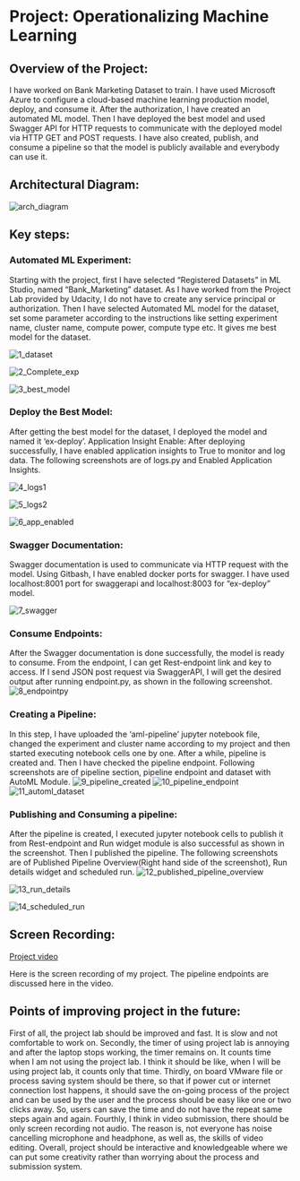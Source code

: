 # Project: Operationalizing Machine Learning
## Overview of the Project:
I have worked on Bank Marketing Dataset to train. I have used Microsoft Azure to configure a cloud-based machine learning production model, deploy, and consume it. After the authorization, I have created an automated ML model. Then I have deployed the best model and used Swagger API for HTTP requests to communicate with the deployed model via HTTP GET and POST requests. I have also created, publish, and consume a pipeline so that the model is publicly available and everybody can use it. 

## Architectural Diagram:
 ![arch_diagram](https://user-images.githubusercontent.com/30224144/96360454-46995d80-113f-11eb-944c-e9209f0043bc.jpg)




## Key steps:
### Automated ML Experiment:
Starting with the project, first I have selected “Registered Datasets” in ML Studio, named “Bank_Marketing” dataset. As I have worked from the Project Lab provided by Udacity, I do not have to create any service principal or authorization. Then I have selected Automated ML model for the dataset, set some parameter according to the instructions like setting experiment name, cluster name, compute power, compute type etc. It gives me best model for the dataset.
 
![1_dataset](https://user-images.githubusercontent.com/30224144/96360458-4dc06b80-113f-11eb-9d54-f83c81eda920.jpg)

![2_Complete_exp](https://user-images.githubusercontent.com/30224144/96360461-53b64c80-113f-11eb-9502-2996be18e101.jpg)

![3_best_model](https://user-images.githubusercontent.com/30224144/96360465-5ca71e00-113f-11eb-858d-89e6f366611e.jpg)
 
 


### Deploy the Best Model:
After getting the best model for the dataset, I deployed the model and named it ‘ex-deploy’. 
Application Insight Enable:
After deploying successfully, I have enabled application insights to True to monitor and log data. The following screenshots are of logs.py and Enabled Application Insights.
 
![4_logs1](https://user-images.githubusercontent.com/30224144/96360471-66308600-113f-11eb-9382-b7ae99c610dd.jpg)

![5_logs2](https://user-images.githubusercontent.com/30224144/96360483-73e60b80-113f-11eb-9cb2-6c1ae7ddaec2.jpg)


 ![6_app_enabled](https://user-images.githubusercontent.com/30224144/96360604-6f6e2280-1140-11eb-8cff-1ea42b0b61e5.jpg)



### Swagger Documentation:
Swagger documentation is used to communicate via HTTP request with the model. Using Gitbash, I have enabled docker ports for swagger. I have used localhost:8001 port for swaggerapi and localhost:8003 for “ex-deploy” model.

![7_swagger](https://user-images.githubusercontent.com/30224144/96360608-76953080-1140-11eb-84b4-e9dc731f9040.jpg)

### Consume Endpoints:
After the Swagger documentation is done successfully, the model is ready to consume. From the endpoint, I can get Rest-endpoint link and key to access. If I send JSON post request via SwaggerAPI, I will get the desired output after running endpoint.py, as shown in the following screenshot.
![8_endpointpy](https://user-images.githubusercontent.com/30224144/96360612-7e54d500-1140-11eb-98d4-8e2011035e0c.jpg)

### Creating a Pipeline:
In this step, I have uploaded the ‘aml-pipeline’ jupyter notebook file, changed the experiment and cluster name according to my project and then started executing notebook cells one by one. After a while, pipeline is created and. Then I have checked the pipeline endpoint. Following screenshots are of pipeline section, pipeline endpoint and dataset with AutoML Module.
![9_pipeline_created](https://user-images.githubusercontent.com/30224144/96360618-857be300-1140-11eb-95e6-214b69a9265f.jpg)
![10_pipeline_endpoint](https://user-images.githubusercontent.com/30224144/96360621-8ca2f100-1140-11eb-9e77-d8484eadf5a1.jpg)
![11_automl_dataset](https://user-images.githubusercontent.com/30224144/96360626-93316880-1140-11eb-9ed4-54f9fa9b4f98.jpg)
 
### Publishing and Consuming a pipeline:
After the pipeline is created, I executed jupyter notebook cells to publish it from Rest-endpoint and Run widget module is also successful as shown in the screenshot. Then I published the pipeline. The following screenshots are of Published Pipeline Overview(Right hand side of the screenshot), Run details widget and scheduled run.
![12_published_pipeline_overview](https://user-images.githubusercontent.com/30224144/96360631-99274980-1140-11eb-81ff-fa661aebde08.jpg)

![13_run_details](https://user-images.githubusercontent.com/30224144/96360634-9fb5c100-1140-11eb-8a18-cf2ef2e3eabf.jpg)

![14_scheduled_run](https://user-images.githubusercontent.com/30224144/96360640-a93f2900-1140-11eb-9b0e-bae4b6130dbb.jpg)

## Screen Recording:
[Project video]()

Here is the screen recording of my project. The pipeline endpoints are discussed here in the video.

## Points of improving project in the future:
First of all, the project lab should be improved and fast. It is slow and not comfortable to work on. Secondly, the timer of using project lab is annoying and after the laptop stops working, the timer remains on. It counts time when I am not using the project lab. I think it should be like, when I will be using project lab, it counts only that time. Thirdly, on board VMware file or process saving system should be there, so that if power cut or internet connection lost happens, it should save the on-going process of the project and can be used by the user and the process should be easy like one or two clicks away. So, users can save the time and do not have the repeat same steps again and again. Fourthly, I think in video submission, there should be only screen recording not audio. The reason is, not everyone has noise cancelling microphone and headphone, as well as, the skills of video editing. Overall, project should be interactive and knowledgeable where we can put some creativity rather than worrying about the process and submission system.

